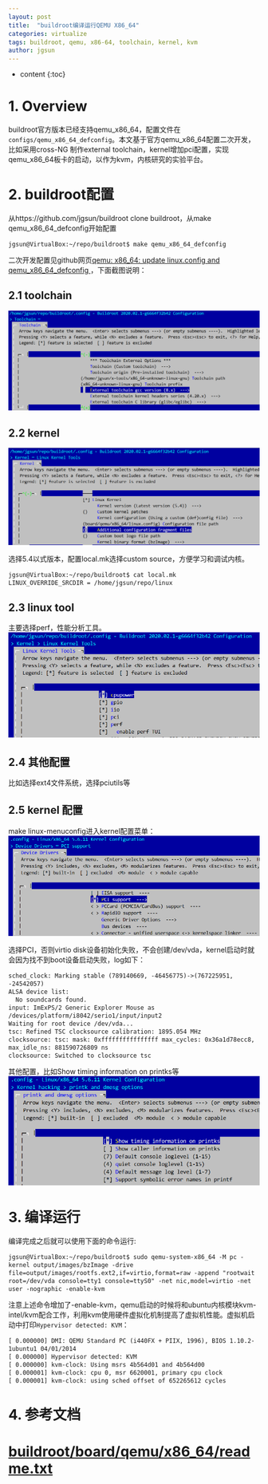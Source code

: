```yaml
---
layout: post
title:  "buildroot编译运行QEMU X86_64"
categories: virtualize
tags: buildroot, qemu, x86-64, toolchain, kernel, kvm
author: jgsun
---
```



* content
{:toc}
# 1. Overview
buildroot官方版本已经支持qemu_x86_64，配置文件在`configs/qemu_x86_64_defconfig`。本文基于官方qemu_x86_64配置二次开发，比如采用cross-NG 制作external toolchain，kernel增加pci配置，实现qemu_x86_64板卡的启动，以作为kvm，内核研究的实验平台。












# 2. buildroot配置
从https://github.com/jgsun/buildroot clone buildroot，从make qemu_x86_64_defconfig开始配置
```
jgsun@VirtualBox:~/repo/buildroot$ make qemu_x86_64_defconfig
```
二次开发配置见github网页[qemu: x86_64: update linux.config and qemu_x86_64_defconfig ](https://github.com/jgsun/buildroot/commit/6664f32b423761254fc9c7487e50e44b349e3d8c)，下面截图说明：
## 2.1 toolchain
![image](/images/posts/virtualize/x86/qemu-x86-toolchain.png)

## 2.2 kernel
![image](/images/posts/virtualize/x86/qemu-x86-kernel.png)

选择5.4以式版本，配置local.mk选择custom source，方便学习和调试内核。
```
jgsun@VirtualBox:~/repo/buildroot$ cat local.mk 
LINUX_OVERRIDE_SRCDIR = /home/jgsun/repo/linux
```
## 2.3 linux tool
主要选择perf，性能分析工具。
![image](/images/posts/virtualize/x86/qemu-x86-linux-tool.png)

## 2.4 其他配置
比如选择ext4文件系统，选择pciutils等
## 2.5 kernel 配置
make linux-menuconfig进入kernel配置菜单：
![image](/images/posts/virtualize/x86/qemu-x86-linux-config.png)

选择PCI，否则virtio disk设备初始化失败，不会创建/dev/vda，kernel启动时就会因为找不到boot设备启动失败，log如下：
```
sched_clock: Marking stable (789140669, -46456775)->(767225951, -24542057)
ALSA device list:
  No soundcards found.
input: ImExPS/2 Generic Explorer Mouse as /devices/platform/i8042/serio1/input/input2
Waiting for root device /dev/vda...
tsc: Refined TSC clocksource calibration: 1895.054 MHz
clocksource: tsc: mask: 0xffffffffffffffff max_cycles: 0x36a1d78ecc8, max_idle_ns: 881590726809 ns
clocksource: Switched to clocksource tsc
```
其他配置，比如Show timing information on printks等
![image](/images/posts/virtualize/x86/qemu-x86-linux-config-time.png)


# 3. 编译运行
编译完成之后就可以使用下面的命令运行:
```
jgsun@VirtualBox:~/repo/buildroot$ sudo qemu-system-x86_64 -M pc -kernel output/images/bzImage -drive file=output/images/rootfs.ext2,if=virtio,format=raw -append "rootwait root=/dev/vda console=tty1 console=ttyS0" -net nic,model=virtio -net user -nographic -enable-kvm
```
注意上述命令增加了-enable-kvm，qemu启动的时候将和ubuntu内核模块kvm-intel/kvm配合工作，利用kvm使用硬件虚拟化机制提高了虚拟机性能。虚拟机启动中打印`Hypervisor detected: KVM`：
```
[ 0.000000] DMI: QEMU Standard PC (i440FX + PIIX, 1996), BIOS 1.10.2-1ubuntu1 04/01/2014
[ 0.000000] Hypervisor detected: KVM
[ 0.000000] kvm-clock: Using msrs 4b564d01 and 4b564d00
[ 0.000001] kvm-clock: cpu 0, msr 6620001, primary cpu clock
[ 0.000001] kvm-clock: using sched offset of 652265612 cycles
```
# 4. 参考文档
# [ buildroot/board/qemu/x86_64/readme.txt ](https://github.com/jgsun/buildroot/blob/master/board/qemu/x86_64/readme.txt)
